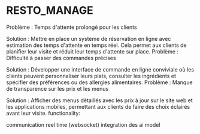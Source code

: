 # RESTO_MANAGE
Problème : Temps d'attente prolongé pour les clients

Solution : Mettre en place un système de réservation en ligne avec estimation des temps d'attente en temps réel. Cela permet aux clients de planifier leur visite et réduit leur temps d'attente sur place.
Problème : Difficulté à passer des commandes précises

Solution : Développer une interface de commande en ligne conviviale où les clients peuvent personnaliser leurs plats, consulter les ingrédients et spécifier des préférences ou des allergies alimentaires.
Problème : Manque de transparence sur les prix et les menus

Solution : Afficher des menus détaillés avec les prix à jour sur le site web et les applications mobiles, permettant aux clients de faire des choix éclairés avant leur visite.
functionality:

communication reel time (websocket)
integration des ai model
